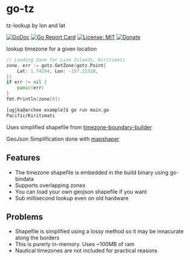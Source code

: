 # go-tz

tz-lookup by lon and lat

[![GoDoc](https://godoc.org/github.com/ugjka/go-tz?status.svg)](https://godoc.org/github.com/ugjka/go-tz)
[![Go Report Card](https://goreportcard.com/badge/github.com/ugjka/go-tz)](https://goreportcard.com/report/github.com/ugjka/go-tz)
[![License: MIT](https://img.shields.io/badge/License-MIT-yellow.svg)](https://opensource.org/licenses/MIT)
[![Donate](https://dl.ugjka.net/Donate-PayPal-green.svg)](https://www.paypal.com/cgi-bin/webscr?cmd=_s-xclick&hosted_button_id=UVTCZYQ3FVNCY)

lookup timezone for a given location

```go
// Loading Zone for Line Islands, Kiritimati
zone, err := gotz.GetZone(gotz.Point{
    Lat: 1.74294, Lon: -157.21328,
})
if err != nil {
    panic(err)
}
fmt.Println(zone[0])
```

```bash
[ugjka@archee example]$ go run main.go
Pacific/Kiritimati
```

Uses simplified shapefile from [timezone-boundary-builder](https://github.com/evansiroky/timezone-boundary-builder/)

GeoJson Simplification done with [mapshaper](http://mapshaper.org/)

## Features

* The timezone shapefile is embedded in the build binary using go-bindata
* Supports overlapping zones
* You can load your own geojson shapefile if you want
* Sub millisecond lookup even on old hardware 

## Problems

* Shapefile is simplified using a lossy method so it may be innacurate along the borders
* This is purerly in-memory. Uses ~100MB of ram
* Nautical timezones are not included for practical reasons
